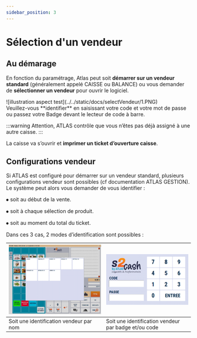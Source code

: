 ```yaml
---
sidebar_position: 3
---
```


# Sélection d'un vendeur

## Au démarage


En fonction du paramétrage, Atlas peut soit **démarrer sur un vendeur standard** (généralement appelé CAISSE ou BALANCE) ou vous demander de **sélectionner un vendeur** pour ouvrir le logiciel.

<div className="contenaireImg">
![illustration aspect test](../../static/docs/selectVendeur/1.PNG)
</div>
Veuillez-vous **identifier** en saisissant votre code et votre mot de passe ou passez votre Badge devant le lecteur de code à barre.

 
:::warning
Attention, ATLAS contrôle que vous n’êtes pas déjà assigné à une autre caisse.
:::

La caisse va s’ouvrir et **imprimer un ticket d’ouverture caisse**.

## Configurations vendeur

Si ATLAS est configuré pour démarrer sur un vendeur standard, plusieurs configurations vendeur sont possibles (cf documentation ATLAS GESTION). Le système peut alors vous demander de vous identifier :


⦁	soit au début de la vente.

⦁	soit à chaque sélection de produit.

⦁	soit au moment du total du ticket.


Dans ces 3 cas, 2 modes d’identification sont possibles :

| ![illustration aspect test](../../static/docs/beggingday/1.PNG) | ![illustration aspect test](../../static/docs/selectVendeur/1.PNG) | 
|-----------|-----------|
|Soit une identification vendeur par nom| Soit une identification vendeur par badge et/ou code |
